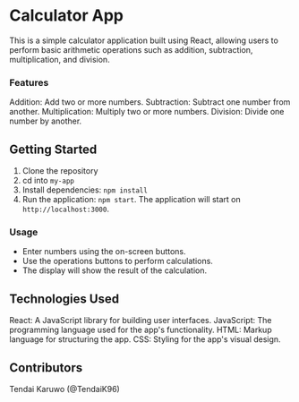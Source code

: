 # Calculator App

This is a simple calculator application built using React, allowing users to perform basic arithmetic operations such as addition, subtraction, multiplication, and division.

### Features
Addition: Add two or more numbers.
Subtraction: Subtract one number from another.
Multiplication: Multiply two or more numbers.
Division: Divide one number by another.

## Getting Started
1. Clone the repository
2. cd into `my-app`
2. Install dependencies: `npm install`
3. Run the application: `npm start`. The application will start on `http://localhost:3000`.

### Usage
- Enter numbers using the on-screen buttons.
- Use the operations buttons to perform calculations.
- The display will show the result of the calculation.

## Technologies Used
React: A JavaScript library for building user interfaces.
JavaScript: The programming language used for the app's functionality.
HTML: Markup language for structuring the app.
CSS: Styling for the app's visual design.


## Contributors
Tendai Karuwo (@TendaiK96)
